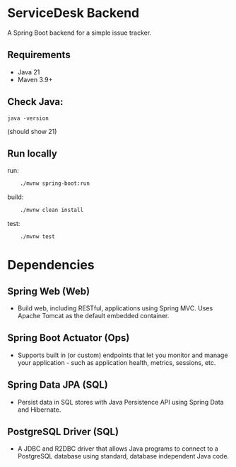 # ServiceDesk Backend

A Spring Boot backend for a simple issue tracker.

## Requirements
- Java 21
- Maven 3.9+

## Check Java:
```
java -version
```
(should show 21)

## Run locally

run:
```bash
	./mvnw spring-boot:run
```
build:
```bash
	./mvnw clean install
```
test:
```bash
	./mvnw test
```

# Dependencies

## Spring Web (Web)
- Build web, including RESTful, applications using Spring MVC. Uses Apache Tomcat as the default embedded container.
## Spring Boot Actuator (Ops)
- Supports built in (or custom) endpoints that let you monitor and manage your application - such as application health, metrics, sessions, etc.
## Spring Data JPA (SQL)
- Persist data in SQL stores with Java Persistence API using Spring Data and Hibernate.
## PostgreSQL Driver (SQL)
- A JDBC and R2DBC driver that allows Java programs to connect to a PostgreSQL database using standard, database independent Java code.